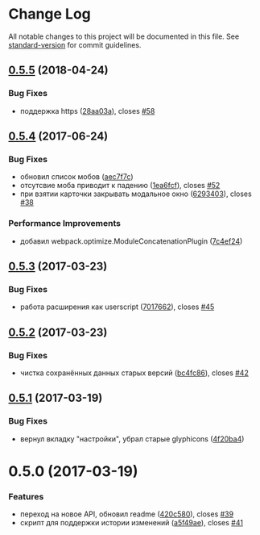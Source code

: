 # Change Log

All notable changes to this project will be documented in this file. See [standard-version](https://github.com/conventional-changelog/standard-version) for commit guidelines.

<a name="0.5.5"></a>
## [0.5.5](https://github.com/standy/the-tale-ext/compare/v0.5.4...v0.5.5) (2018-04-24)


### Bug Fixes

* поддержка https ([28aa03a](https://github.com/standy/the-tale-ext/commit/28aa03a)), closes [#58](https://github.com/standy/the-tale-ext/issues/58)



<a name="0.5.4"></a>
## [0.5.4](https://github.com/standy/the-tale-ext/compare/v0.5.3...v0.5.4) (2017-06-24)


### Bug Fixes

* обновил список мобов ([aec7f7c](https://github.com/standy/the-tale-ext/commit/aec7f7c))
* отсутсвие моба приводит к падению ([1ea6fcf](https://github.com/standy/the-tale-ext/commit/1ea6fcf)), closes [#52](https://github.com/standy/the-tale-ext/issues/52)
* при взятии карточки закрывать модальное окно ([6293403](https://github.com/standy/the-tale-ext/commit/6293403)), closes [#38](https://github.com/standy/the-tale-ext/issues/38)


### Performance Improvements

* добавил webpack.optimize.ModuleConcatenationPlugin ([7c4ef24](https://github.com/standy/the-tale-ext/commit/7c4ef24))



<a name="0.5.3"></a>
## [0.5.3](https://github.com/standy/the-tale-ext/compare/v0.5.2...v0.5.3) (2017-03-23)


### Bug Fixes

* работа расширения как userscript ([7017662](https://github.com/standy/the-tale-ext/commit/7017662)), closes [#45](https://github.com/standy/the-tale-ext/issues/45)



<a name="0.5.2"></a>
## [0.5.2](https://github.com/standy/the-tale-ext/compare/v0.5.1...v0.5.2) (2017-03-23)


### Bug Fixes

* чистка сохранённых данных старых версий ([bc4fc86](https://github.com/standy/the-tale-ext/commit/bc4fc86)), closes [#42](https://github.com/standy/the-tale-ext/issues/42)



<a name="0.5.1"></a>
## [0.5.1](https://github.com/standy/the-tale-ext/compare/v0.5.0...v0.5.1) (2017-03-19)


### Bug Fixes

* вернул вкладку "настройки", убрал старые glyphicons ([4f20ba4](https://github.com/standy/the-tale-ext/commit/4f20ba4))



<a name="0.5.0"></a>
# 0.5.0 (2017-03-19)


### Features

* переход на новое API, обновил readme ([420c580](https://github.com/standy/the-tale-ext/commit/420c580)), closes [#39](https://github.com/standy/the-tale-ext/issues/39)
* скрипт для поддержки истории изменений ([a5f49ae](https://github.com/standy/the-tale-ext/commit/a5f49ae)), closes [#41](https://github.com/standy/the-tale-ext/issues/41)

